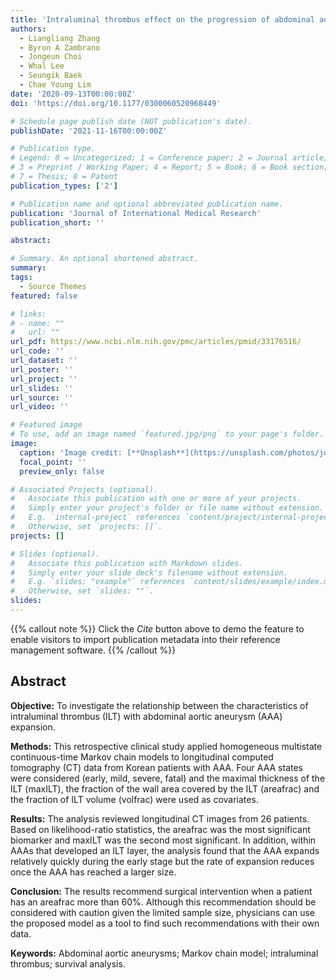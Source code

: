 ```yaml
---
title: 'Intraluminal thrombus effect on the progression of abdominal aortic aneurysms by using a multistate continuous-time Markov chain model'
authors:
  - Liangliang Zhang
  - Byron A Zambrano
  - Jongeun Choi
  - Whal Lee
  - Seungik Baek
  - Chae Young Lim
date: '2020-09-13T00:00:00Z'
doi: 'https://doi.org/10.1177/0300060520968449'

# Schedule page publish date (NOT publication's date).
publishDate: '2021-11-16T00:00:00Z'

# Publication type.
# Legend: 0 = Uncategorized; 1 = Conference paper; 2 = Journal article;
# 3 = Preprint / Working Paper; 4 = Report; 5 = Book; 6 = Book section;
# 7 = Thesis; 8 = Patent
publication_types: ['2']

# Publication name and optional abbreviated publication name.
publication: 'Journal of International Medical Research'
publication_short: ''

abstract: 

# Summary. An optional shortened abstract.
summary: 
tags:
  - Source Themes
featured: false

# links:
# - name: ""
#   url: ""
url_pdf: https://www.ncbi.nlm.nih.gov/pmc/articles/pmid/33176516/
url_code: ''
url_dataset: ''
url_poster: ''
url_project: ''
url_slides: ''
url_source: ''
url_video: ''

# Featured image
# To use, add an image named `featured.jpg/png` to your page's folder.
image:
  caption: 'Image credit: [**Unsplash**](https://unsplash.com/photos/jdD8gXaTZsc)'
  focal_point: ''
  preview_only: false

# Associated Projects (optional).
#   Associate this publication with one or more of your projects.
#   Simply enter your project's folder or file name without extension.
#   E.g. `internal-project` references `content/project/internal-project/index.md`.
#   Otherwise, set `projects: []`.
projects: []

# Slides (optional).
#   Associate this publication with Markdown slides.
#   Simply enter your slide deck's filename without extension.
#   E.g. `slides: "example"` references `content/slides/example/index.md`.
#   Otherwise, set `slides: ""`.
slides:
---
```


{{% callout note %}}
Click the _Cite_ button above to demo the feature to enable visitors to import publication metadata into their reference management software.
{{% /callout %}}

## Abstract

**Objective:** To investigate the relationship between the characteristics of intraluminal thrombus (ILT) with abdominal aortic aneurysm (AAA) expansion.

**Methods:** This retrospective clinical study applied homogeneous multistate continuous-time Markov chain models to longitudinal computed tomography (CT) data from Korean patients with AAA. Four AAA states were considered (early, mild, severe, fatal) and the maximal thickness of the ILT (maxILT), the fraction of the wall area covered by the ILT (areafrac) and the fraction of ILT volume (volfrac) were used as covariates.

**Results:** The analysis reviewed longitudinal CT images from 26 patients. Based on likelihood-ratio statistics, the areafrac was the most significant biomarker and maxILT was the second most significant. In addition, within AAAs that developed an ILT layer, the analysis found that the AAA expands relatively quickly during the early stage but the rate of expansion reduces once the AAA has reached a larger size.

**Conclusion:** The results recommend surgical intervention when a patient has an areafrac more than 60%. Although this recommendation should be considered with caution given the limited sample size, physicians can use the proposed model as a tool to find such recommendations with their own data.

**Keywords:** Abdominal aortic aneurysms; Markov chain model; intraluminal thrombus; survival analysis.



